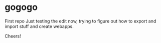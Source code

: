 # gogogo
First repo
Just testing the edit now, trying to figure out how to export and import stuff and create webapps.

Cheers!
